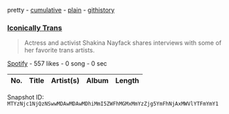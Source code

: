 pretty - [cumulative](/playlists/cumulative/37i9dQZF1DXdWPvraqd9Z2.md) - [plain](/playlists/plain/37i9dQZF1DXdWPvraqd9Z2) - [githistory](https://github.githistory.xyz/mackorone/spotify-playlist-archive/blob/main/playlists/plain/37i9dQZF1DXdWPvraqd9Z2)

### [Iconically Trans](https://open.spotify.com/playlist/37i9dQZF1DXdWPvraqd9Z2)

> Actress and activist Shakina Nayfack shares interviews with some of her favorite trans artists.

[Spotify](https://open.spotify.com/user/spotify) - 557 likes - 0 song - 0 sec

| No. | Title | Artist(s) | Album | Length |
|---|---|---|---|---|

Snapshot ID: `MTYzNjc1NjQzNSwwMDAwMDAwMDhiMmI5ZWFhMGMxMmYzZjg5YmFhNjAxMWVlYTFmYmY1`
